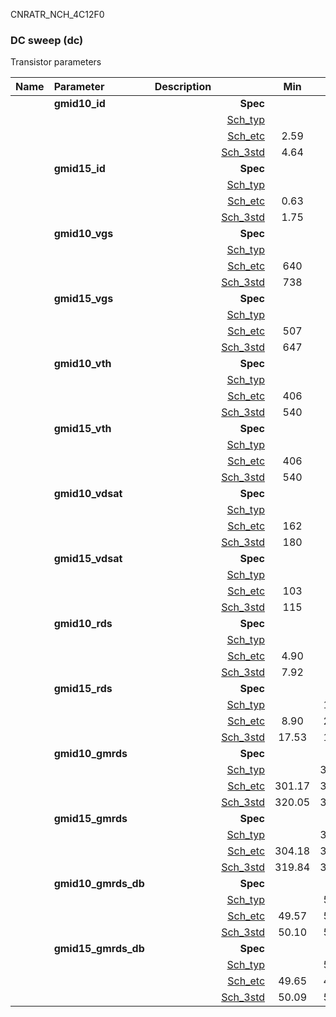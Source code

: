 CNRATR_NCH_4C12F0

### DC sweep (dc)

Transistor parameters



|**Name**|**Parameter**|**Description**| |**Min**|**Typ**|**Max**| Unit|
|:---|:---|:---|---:|:---:|:---:|:---:| ---:|
||**gmid10\_id** | | **Spec**  |  | **0.00** |  | **uA** |
| | | |<a href='results/dc_Sch_typical.html'>Sch_typ</a>| | 4.79 |  | |
| | | |<a href='results/dc_Sch_etc.html'>Sch_etc</a>|2.59 | 4.63 | 7.41 | |
| | | |<a href='results/dc_Sch_mc.html'>Sch_3std</a>|4.64 | 4.78 | 4.93 | |
||**gmid15\_id** | | **Spec**  |  | **0.00** |  | **uA** |
| | | |<a href='results/dc_Sch_typical.html'>Sch_typ</a>| | 1.81 |  | |
| | | |<a href='results/dc_Sch_etc.html'>Sch_etc</a>|0.63 | 1.65 | 2.82 | |
| | | |<a href='results/dc_Sch_mc.html'>Sch_3std</a>|1.75 | 1.81 | 1.87 | |
||**gmid10\_vgs** | | **Spec**  |  | **0** |  | **mV** |
| | | |<a href='results/dc_Sch_typical.html'>Sch_typ</a>| | 743 |  | |
| | | |<a href='results/dc_Sch_etc.html'>Sch_etc</a>|640 | 727 | 828 | |
| | | |<a href='results/dc_Sch_mc.html'>Sch_3std</a>|738 | 743 | 748 | |
||**gmid15\_vgs** | | **Spec**  |  | **0** |  | **mV** |
| | | |<a href='results/dc_Sch_typical.html'>Sch_typ</a>| | 653 |  | |
| | | |<a href='results/dc_Sch_etc.html'>Sch_etc</a>|507 | 625 | 752 | |
| | | |<a href='results/dc_Sch_mc.html'>Sch_3std</a>|647 | 653 | 659 | |
||**gmid10\_vth** | | **Spec**  |  | **0** |  | **mV** |
| | | |<a href='results/dc_Sch_typical.html'>Sch_typ</a>| | 542 |  | |
| | | |<a href='results/dc_Sch_etc.html'>Sch_etc</a>|406 | 525 | 644 | |
| | | |<a href='results/dc_Sch_mc.html'>Sch_3std</a>|540 | 542 | 544 | |
||**gmid15\_vth** | | **Spec**  |  | **0** |  | **mV** |
| | | |<a href='results/dc_Sch_typical.html'>Sch_typ</a>| | 542 |  | |
| | | |<a href='results/dc_Sch_etc.html'>Sch_etc</a>|406 | 525 | 644 | |
| | | |<a href='results/dc_Sch_mc.html'>Sch_3std</a>|540 | 542 | 544 | |
||**gmid10\_vdsat** | | **Spec**  |  | **0** |  | **mV** |
| | | |<a href='results/dc_Sch_typical.html'>Sch_typ</a>| | 182 |  | |
| | | |<a href='results/dc_Sch_etc.html'>Sch_etc</a>|162 | 179 | 198 | |
| | | |<a href='results/dc_Sch_mc.html'>Sch_3std</a>|180 | 182 | 185 | |
||**gmid15\_vdsat** | | **Spec**  |  | **0** |  | **mV** |
| | | |<a href='results/dc_Sch_typical.html'>Sch_typ</a>| | 117 |  | |
| | | |<a href='results/dc_Sch_etc.html'>Sch_etc</a>|103 | 107 | 112 | |
| | | |<a href='results/dc_Sch_mc.html'>Sch_3std</a>|115 | 117 | 118 | |
||**gmid10\_rds** | | **Spec**  |  | **0.00** |  | **MOhm** |
| | | |<a href='results/dc_Sch_typical.html'>Sch_typ</a>| | 8.03 |  | |
| | | |<a href='results/dc_Sch_etc.html'>Sch_etc</a>|4.90 | 8.98 | 15.12 | |
| | | |<a href='results/dc_Sch_mc.html'>Sch_3std</a>|7.92 | 8.03 | 8.14 | |
||**gmid15\_rds** | | **Spec**  |  | **0.00** |  | **MOhm** |
| | | |<a href='results/dc_Sch_typical.html'>Sch_typ</a>| | 17.80 |  | |
| | | |<a href='results/dc_Sch_etc.html'>Sch_etc</a>|8.90 | 23.46 | 48.45 | |
| | | |<a href='results/dc_Sch_mc.html'>Sch_3std</a>|17.53 | 17.80 | 18.07 | |
||**gmid10\_gmrds** | | **Spec**  |  | **0.00** |  | **V** |
| | | |<a href='results/dc_Sch_typical.html'>Sch_typ</a>| | 322.60 |  | |
| | | |<a href='results/dc_Sch_etc.html'>Sch_etc</a>|301.17 | 324.05 | 351.54 | |
| | | |<a href='results/dc_Sch_mc.html'>Sch_3std</a>|320.05 | 322.60 | 325.16 | |
||**gmid15\_gmrds** | | **Spec**  |  | **0.00** |  | **V** |
| | | |<a href='results/dc_Sch_typical.html'>Sch_typ</a>| | 324.11 |  | |
| | | |<a href='results/dc_Sch_etc.html'>Sch_etc</a>|304.18 | 312.33 | 323.11 | |
| | | |<a href='results/dc_Sch_mc.html'>Sch_3std</a>|319.84 | 324.11 | 328.39 | |
||**gmid10\_gmrds\_db** | | **Spec**  |  | **0.00** |  | **dB** |
| | | |<a href='results/dc_Sch_typical.html'>Sch_typ</a>| | 50.16 |  | |
| | | |<a href='results/dc_Sch_etc.html'>Sch_etc</a>|49.57 | 50.20 | 50.92 | |
| | | |<a href='results/dc_Sch_mc.html'>Sch_3std</a>|50.10 | 50.16 | 50.23 | |
||**gmid15\_gmrds\_db** | | **Spec**  |  | **0.00** |  | **dB** |
| | | |<a href='results/dc_Sch_typical.html'>Sch_typ</a>| | 50.21 |  | |
| | | |<a href='results/dc_Sch_etc.html'>Sch_etc</a>|49.65 | 49.85 | 50.18 | |
| | | |<a href='results/dc_Sch_mc.html'>Sch_3std</a>|50.09 | 50.21 | 50.32 | |

